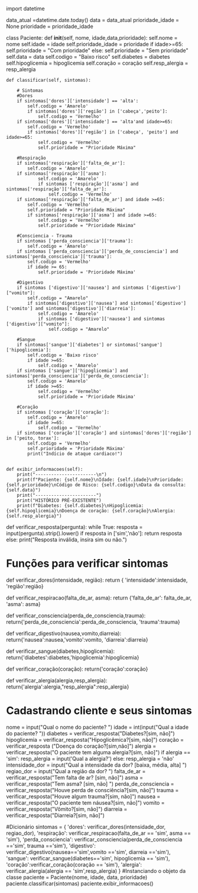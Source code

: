 import datetime

data_atual =datetime.date.today()
data = data_atual
prioridade_idade = None
prioridade = prioridade_idade

class Paciente:
    def __init__(self, nome, idade,data,prioridade):
        self.nome = nome
        self.idade = idade
        self.prioridade_idade = prioridade
        if idade>=65:
            self.prioridade = "Com prioridade"
        else:
            self.prioridade = "Sem prioridade"
        self.data = data
        self.codigo = "Baixo risco"
        self.diabetes = diabetes
        self.hipoglicemia = hipoglicemia
        self.coração = coração
        self.resp_alergia = resp_alergia
    
         

    def classificar(self, sintomas):

        # Sintomas 
        #Dores
        if sintomas['dores']['intensidade'] == 'alta':
            self.codigo = 'Amarelo'
            if sintomas['dores']['região'] in ['cabeça','peito']: 
                self.codigo = 'Vermelho'
        if sintomas['dores']['intensidade'] == 'alta'and idade>=65:
            self.codigo = 'Vermelho'
            if sintomas['dores']['região'] in ['cabeça', 'peito'] and idade>=65:
                self.codigo = 'Vermelho'
                self.prioridade = "Prioridade Máxima" 

        #Respiração
        if sintomas['respiração']['falta_de_ar']:
            self.codigo = 'Amarelo'
        if sintomas['respiração']['asma']:
                self.codigo = 'Amarelo'
                if sintomas ['respiração']['asma'] and sintomas['respiração']['falta_de_ar']:
                    self.codigo = 'Vermelho'
        if sintomas['respiração']['falta_de_ar'] and idade >=65:
            self.codigo = 'Vermelho'
            self.prioridade = "Prioridade Máxima"
            if sintomas['respiração']['asma'] and idade >=65:
                self.codigo = 'Vermelho'
                self.prioridade = "Prioridade Máxima"

        #Consciencia - Trauma        
        if sintomas ['perda_consciencia']['trauma']:
            self.codigo = 'Amarelo'
        if sintomas ['perda_consciencia']['perda_de_consciencia'] and sintomas['perda_consciencia']['trauma']:
            self.codigo = 'Vermelho'
            if idade >= 65:
                self.prioridade = 'Prioridade Máxima'
        
        #Digestivo 
        if sintomas ['digestivo']['nausea'] and sintomas ['digestivo']["vomito"]:
            self.codigo = "Amarelo"
            if sintomas['digestivo']['nausea'] and sintomas['digestivo']['vomito'] and sintomas['digestivo']['diarreia']:
                self.codigo = 'Amarelo'
                if sintomas ['digestivo']['nausea'] and sintomas ['digestivo']["vomito"]:
                    self.codigo = "Amarelo"

        #Sangue
        if sintomas['sangue']['diabetes'] or sintomas['sangue']['hipoglicemia']:
            self.codigo = 'Baixo risco'
            if idade >=65:
                self.codigo = 'Amarelo'
        if sintomas ['sangue']['hipoglicemia'] and sintomas['perda_consciencia']['perda_de_consciencia']:
            self.codigo = 'Amarelo'
            if idade >=65:
                self.codigo = 'Vermelho'
                self.prioridade = 'Prioridade Máxima'
       
        #Coração
        if sintomas ['coração']['coração']:
            self.codigo = 'Amarelo'
            if idade >=65:
                self.codigo = 'Vermelho'
        if sintomas ['coração']['coração'] and sintomas['dores']['região'] in ['peito, torax']:
            self.codigo = 'Vermelho'
            self.prioridade = 'Prioridade Máxima'
            print("Indício de ataque cardiaco!")
 
      
    def exibir_informacoes(self):
        print("-----------------------\n")
        print(f"Paciente: {self.nome}\nIdade: {self.idade}\nPrioridade: {self.prioridade}\nCódigo de Risco: {self.codigo}\nData da consulta: {self.data}")
        print("-----------------------")
        print("HISTÓRICO PRÉ-EXISTENTE")
        print(f"Diabetes: {self.diabetes}\nHipoglicemia: {self.hipoglicemia}\nDoença de coração: {self.coração}\nAlergia: {self.resp_alergia}")
       

def verificar_resposta(pergunta):
    while True:
        resposta = input(pergunta).strip().lower()
        if resposta in ['sim','não']:
            return resposta
        else:
            print("Resposta inválida, insira sim ou não.")


# Funções para verificar sintomas 
def verificar_dores(intensidade, região):
    return { 'intensidade':intensidade,  'região':região}

def verificar_respiracao(falta_de_ar, asma):
    return {'falta_de_ar': falta_de_ar, 'asma': asma}

def verificar_consciencia(perda_de_consciencia,trauma):
    return{'perda_de_consciencia':perda_de_consciencia, 'trauma':trauma}

def verificar_digestivo(nausea,vomito,diarreia):
    return{'nausea':nausea,'vomito':vomito, 'diarreia':diarreia}

def verificar_sangue(diabetes,hipoglicemia):
    return{'diabetes':diabetes,'hipoglicemia':hipoglicemia}

def verificar_coração(coração):
    return{'coração':coração}

def verificar_alergia(alergia,resp_alergia):
    return{'alergia':alergia,"resp_alergia":resp_alergia}

# Cadastrando cliente e seus sintomas 
nome = input("Qual o nome do paciente? ")
idade = int(input("Qual a idade do paciente? "))
diabetes = verificar_resposta("Diabetes?[sim, não]")
hipoglicemia = verificar_resposta("Hipoglicêmica?[sim, não]")
coração = verificar_resposta ("Doença do coração?[sim,não]")
alergia = verificar_resposta("O paciente tem alguma alergia?[sim, não]")
if alergia == 'sim':
    resp_alergia = input('Qual a alergia?')
else:
    resp_alergia = 'não'
intensidade_dor = input("Qual a intensidade da dor? [baixa, média, alta] ")
regiao_dor = input("Qual a região da dor? ")
falta_de_ar = verificar_resposta("Tem falta de ar? [sim, não]")
asma = verificar_resposta("Tem asma? [sim, não] ")
perda_de_consciencia = verificar_resposta("Houve perda de consciência?[sim, não]")
trauma = verificar_resposta("Houve algum trauma?[sim, não]")
nausea = verificar_resposta("O paciente tem náusea?[sim, não]")
vomito = verificar_resposta("Vômito?[sim, não]")
diarreia = verificar_resposta("Diarreia?[sim, não]")

#Dicionário 
sintomas = {
    'dores': verificar_dores(intensidade_dor, regiao_dor),
    'respiração': verificar_respiracao(falta_de_ar == 'sim', asma == 'sim'),
    'perda_consciencia': verificar_consciencia(perda_de_consciencia =='sim', trauma =='sim'),
    'digestivo': verificar_digestivo(nausea=='sim',vomito =='sim', diarreia =='sim'),
    'sangue': verificar_sangue(diabetes=='sim', hipoglicemia == 'sim'),
    'coração':verificar_coração(coração == 'sim'),
    'alergia': verificar_alergia(alergia == 'sim',resp_alergia)
}
#Instanciando o objeto da classe 
paciente = Paciente(nome, idade, data, prioridade)
paciente.classificar(sintomas)
paciente.exibir_informacoes()
